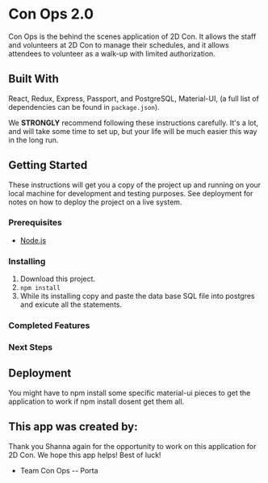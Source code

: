 # Con Ops 2.0
Con Ops is the behind the scenes application of 2D Con. It allows the staff and volunteers at 2D Con to manage their schedules, and it allows attendees to volunteer as a walk-up with limited authorization. 


## Built With
React, Redux, Express, Passport, and PostgreSQL, Material-UI, (a full list of dependencies can be found in `package.json`).

We **STRONGLY** recommend following these instructions carefully. It's a lot, and will take some time to set up, but your life will be much easier this way in the long run.

## Getting Started
These instructions will get you a copy of the project up and running on your local machine for development and testing purposes. See deployment for notes on how to deploy the project on a live system.

### Prerequisites

- [Node.js](https://nodejs.org/en/)

### Installing 

1. Download this project.
2. `npm install`
3. While its installing copy and paste the data base SQL file into postgres and exicute all the statements. 

### Completed Features


### Next Steps


## Deployment 

You might have to npm install some specific material-ui pieces to get the application to work if npm install dosent get them all. 

## This app was created by: 


Thank you Shanna again for the opportunity to work on this application for 2D Con. We hope this app helps! Best of luck!

- Team Con Ops -- Porta

